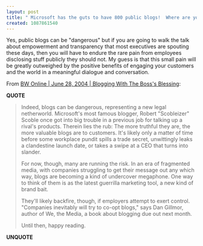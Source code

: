 ```yaml
---
layout: post
title: " Microsoft has the guts to have 800 public blogs!  Where are yours?"
created: 1087861540
---
```

Yes, public blogs can be "dangerous" but if you are going to walk the talk about empowerment and transparency that most executives are spouting these days, then you will have to endure the rare pain from employees disclosing stuff publicly they should not.  My guess is that this small pain will be greatly outweighed by the positive benefits of engaging your customers and the world in a meaningful dialogue and conversation.

From <a href="http://www.businessweek.com/magazine/content/04_26/b3889107.htm">BW Online | June 28, 2004 | Blogging With The Boss's Blessing</a>:
<p><strong>QUOTE</strong></p><blockquote>Indeed, blogs can be dangerous, representing a new legal netherworld. Microsoft's most famous blogger, Robert "Scobleizer" Scoble once got into big trouble in a previous job for talking up a rival's products. Therein lies the rub: The more truthful they are, the more valuable blogs are to customers. It's likely only a matter of time before some workplace pundit spills a trade secret, unwittingly leaks a clandestine launch date, or takes a swipe at a CEO that turns into slander.

For now, though, many are running the risk. In an era of fragmented media, with companies struggling to get their message out any which way, blogs are becoming a kind of undercover megaphone. One way to think of them is as the latest guerrilla marketing tool, a new kind of brand bait.

They'll likely backfire, though, if employers attempt to exert control. "Companies inevitably will try to co-opt blogs," says Dan Gillmor, author of We, the Media, a book about blogging due out next month.

Until then, happy reading.</blockquote><p><strong>UNQUOTE</strong></p>

